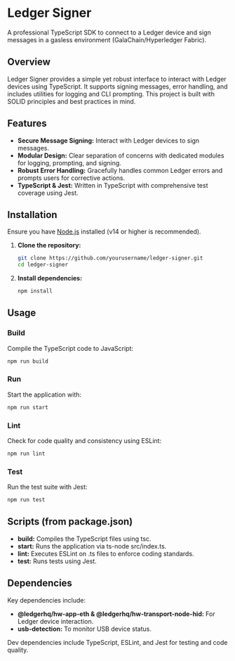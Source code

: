 # Ledger Signer

A professional TypeScript SDK to connect to a Ledger device and sign messages in a gasless environment (GalaChain/Hyperledger Fabric).

## Overview

Ledger Signer provides a simple yet robust interface to interact with Ledger devices using TypeScript. It supports signing messages, error handling, and includes utilities for logging and CLI prompting. This project is built with SOLID principles and best practices in mind.

## Features

- **Secure Message Signing:** Interact with Ledger devices to sign messages.
- **Modular Design:** Clear separation of concerns with dedicated modules for logging, prompting, and signing.
- **Robust Error Handling:** Gracefully handles common Ledger errors and prompts users for corrective actions.
- **TypeScript & Jest:** Written in TypeScript with comprehensive test coverage using Jest.

## Installation

Ensure you have [Node.js](https://nodejs.org/) installed (v14 or higher is recommended).

1. **Clone the repository:**

   ```bash
   git clone https://github.com/yourusername/ledger-signer.git
   cd ledger-signer
   ```

2. **Install dependencies:**

   ```bash
   npm install
   ```

## Usage

### Build

Compile the TypeScript code to JavaScript:

```bash
npm run build
```

### Run

Start the application with:

```bash
npm run start
```

### Lint

Check for code quality and consistency using ESLint:

```bash
npm run lint
```

### Test

Run the test suite with Jest:

```bash
npm run test
```

## Scripts (from package.json)

- **build:** Compiles the TypeScript files using tsc.
- **start:** Runs the application via ts-node src/index.ts.
- **lint:** Executes ESLint on .ts files to enforce coding standards.
- **test:** Runs tests using Jest.

## Dependencies

Key dependencies include:

- **@ledgerhq/hw-app-eth & @ledgerhq/hw-transport-node-hid:** For Ledger device interaction.
- **usb-detection:** To monitor USB device status.

Dev dependencies include TypeScript, ESLint, and Jest for testing and code quality.
